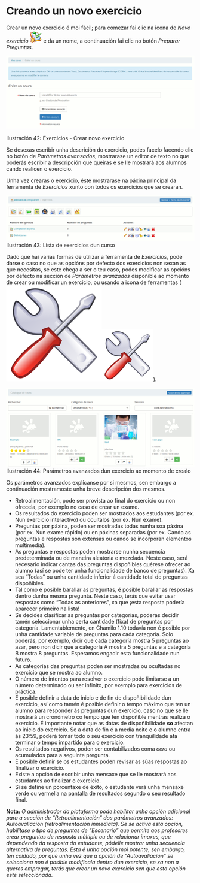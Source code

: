 # Creando un novo exercicio

Crear un novo exercicio é moi fácil; para comezar fai clic na icona de _Novo exercicio_ ![](../../.gitbook/assets/graphics130%20%284%29.png) e da un nome, a continuación fai clic no botón _Preparar Preguntas_.

![](../../.gitbook/assets/graficos7%20%286%29.png)

Ilustración 42: Exercicios - Crear novo exercicio

Se desexas escribir unha descrición do exercicio, podes facelo facendo clic no botón de _Parámetros avanzados_, mostrarase un editor de texto no que poderás escribir a descripción que queiras e se lle mostrará aos alumnos cando realicen o exercicio.

Unha vez crearas o exercicio, éste mostrarase na páxina principal da ferramenta de _Exercicios_ xunto con todos os exercicios que se crearan.

![](../../.gitbook/assets/graficos8%20%286%29.png)Ilustración 43: Lista de exercicios dun curso

Dado que hai varias formas de utilizar a ferramenta de _Exercicios_, pode darse o caso no que as opcións por defecto dos exercicios non sexan as que necesitas, se este chega a ser o teu caso, podes modificar as opcións por defecto na sección de _Parámetros avanzados_ dispoñible ao momento de crear ou modificar un exercicio, ou usando a icona de ferramentas \(![](../../.gitbook/assets/image18%20%284%29.svg)![](../../.gitbook/assets/image18%20%287%29.png)\).

![](../../.gitbook/assets/graficos9%20%286%29.png)Ilustración 44: Parámetros avanzados dun exercicio ao momento de crealo

Os parámetros avanzados explícanse por si mesmos, sen embargo a continuación mostramoste unha breve descripción dos mesmos.

* Retroalimentación, pode ser provista ao final do exercicio ou non ofrecela, por exemplo no caso de crear un exame.
* Os resultados do exercicio poden ser mostrados aos estudantes \(por ex. Nun exercicio interactivo\) ou ocultalos \(por ex. Nun exame\).
* Preguntas por páxina, poden ser mostradas todas nunha soa páxina \(por ex. Nun exame rápido\) ou en páxinas separadas \(por ex. Cando as preguntas e respostas son extensas ou cando se incorporan elementos multimedia\).
* As preguntas e respostas poden mostrarse nunha secuencia predeterminada ou de maneira aleatoria e mezclada. Neste caso, será necesario indicar cantas das preguntas dispoñibles quérese ofrecer ao alumno \(así se pode ter unha funcionalidade de banco de preguntas\). Xa sea “Todas” ou unha cantidade inferior á cantidade total de preguntas dispoñibles.
* Tal como é posible barallar as preguntas, é posible barallar as respostas dentro dunha mesma pregunta. Neste caso, terás que evitar usar respostas como “Todas as anteriores”, xa que ¡esta resposta podería aparecer primeiro na lista!
* Se decides clasificar as preguntas por categorías, poderás decidir tamén seleccionar unha certa cantidade \(fixa\) de preguntas por categoría. Lamentablemente, en Chamilo 1.10 todavía non é posible por unha cantidade variable de preguntas para cada categoría. Solo poderás, por exemplo, dicir que cada categoría mostra 5 preguntas ao azar, pero non dicir que a categoría A mostra 5 preguntas e a categoría B mostra 8 preguntas. Esperamos engadir esta funcionalidade nun futuro.
* As categorías das preguntas poden ser mostradas ou ocultadas no exercicio que se mostra ao alumno.
* O número de intentos para resolver o exercicio pode limitarse a un número determinado ou ser infinito, por exemplo para exercicios de práctica.
* É posible definir a data de inicio e de fin de dispoñibilidade dun exercicio, así como tamén é posible definir o tempo máximo que ten un alumno para responder ás preguntas dun exercicio, caso no que se lle mostrará un cronómetro co tempo que ten dispoñible mentras realiza o exercicio. É importante notar que as datas de dispoñibilidade **so** afectan ao inicio do exercicio. Se a data de fin é a media noite e o alumno entra ás 23:59, poderá tomar todo o seu exercicio con tranquilidade ata terminar o tempo impartido para o exercicio.
* Os resultados negativos, poden ser contabilizados coma _cero_ ou acumulados para a seguinte pregunta.
* É posible definir se os estudantes poden revisar as súas respostas ao finalizar o exercicio.
* Existe a opción de escribir unha mensaxe que se lle mostrará aos estudantes ao finalizar o exercicio.
* Si se define un porcentaxe de éxito, o estudante verá unha mensaxe verde ou vermella na pantalla de resultados segundo o seu resultado final.

**Nota:** _O administrador da plataforma pode habilitar unha opción adicional para a sección de “Retroalimentación” dos parámetros avanzados: Autoavaliación \(retroalimentación inmediata\). Se se activa esta opción, habilítase o tipo de preguntas de “Escenario” que permite aos profesores crear preguntas de resposta múltiple ou de relacionar imaxes, que dependendo da resposta do estudante, pódelle mostrar unha secuencia alternativa de preguntas. Esta é unha opción moi potente, sen embargo, ten coidado, por que unha vez que a opción de “Autoavaliación” se selecciona non é posible modificala dentro dun exercicio, se xa non a queres empregar, terás que crear un novo exercicio sen que esta opción esté seleccionada._

